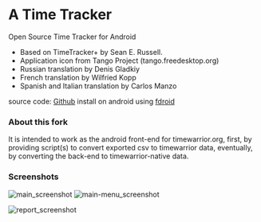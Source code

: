 A Time Tracker 
==============
Open Source Time Tracker for Android


- Based on TimeTracker+ by Sean E. Russell.
- Application icon from Tango Project (tango.freedesktop.org)
- Russian translation by Denis Gladkiy
- French translation by Wilfried Kopp
- Spanish and Italian translation by Carlos Manzo

source code: [Github](https://github.com/netmackan/ATimeTracker)
install on android using [fdroid](https://f-droid.org/repository/browse/?fdfilter=atimetracker&fdid=com.markuspage.android.atimetracker)

### About this fork
It is intended to work as the android front-end for timewarrior.org, first, by providing script(s) to convert exported csv to timewarrior data, eventually, by converting the back-end to timewarrior-native data.

### Screenshots

![main_screenshot](https://github.com/linuxcaffe/timew-android/blob/master/screenshots/main-screen.png) ![main-menu_screenshot](https://github.com/linuxcaffe/timew-android/blob/master/screenshots/main-screen-menu.png)

![report_screenshot](https://github.com/linuxcaffe/timew-android/blob/master/screenshots/report_screenshot.png)


